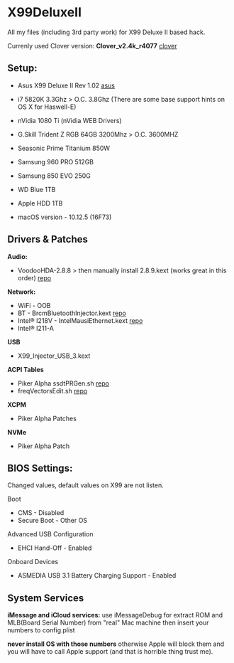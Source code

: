 # X99DeluxeII
All my files (including 3rd party work) for X99 Deluxe II based hack.

Currenly used Clover version: **Clover_v2.4k_r4077** [clover](https://sourceforge.net/projects/cloverefiboot/)

## **Setup:**
- Asus X99 Deluxe II Rev 1.02 [asus](https://www.asus.com/us/Motherboards/X99-DELUXE-II/)
- i7 5820K 3.3Ghz > O.C. 3.8Ghz (There are some base support hints on OS X for Haswell-E)
- nVidia 1080 Ti (nVidia WEB Drivers)
- G.Skill Trident Z RGB 64GB 3200Mhz > O.C. 3600MHZ
- Seasonic Prime Titanium 850W

- Samsung 960 PRO 512GB
- Samsung 850 EVO 250G
- WD Blue 1TB
- Apple HDD 1TB

- macOS version - 10.12.5 (16F73)

## **Drivers & Patches**
**Audio:**
- VoodooHDA-2.8.8 > then manually install 2.8.9.kext (works great in this order) [repo](https://sourceforge.net/projects/voodoohda/)

**Network:**
- WiFi - OOB
- BT - BrcmBluetoothInjector.kext [repo](https://github.com/the-darkvoid/BrcmPatchRAM)
- Intel® I218V - IntelMausiEthernet.kext [repo](https://github.com/Mieze/IntelMausiEthernet)
- Intel® I211-A

**USB**
- X99_Injector_USB_3.kext

**ACPI Tables**
- Piker Alpha ssdtPRGen.sh [repo](https://github.com/Piker-Alpha/ssdtPRGen.sh)
- freqVectorsEdit.sh [repo](https://github.com/Piker-Alpha/freqVectorsEdit.sh)

**XCPM**
- Piker Alpha Patches

**NVMe**
- Piker Alpha Patch

## **BIOS Settings:**
Changed values, default values on X99 are not listen.

Boot
- CMS - Disabled
- Secure Boot - Other OS

Advanced USB Configuration
- EHCI Hand-Off - Enabled

Onboard Devices
- ASMEDIA USB 3.1 Battery Charging Support - Enabled

## **System Services**
**iMessage and iCloud services:**
use iMessageDebug for extract ROM and MLB(Board Serial Number) from
"real" Mac machine then insert your numbers to config.plist

**never install OS with those numbers** otherwise Apple will block them
and you will have to call Apple support (and that is horrible thing trust me).
